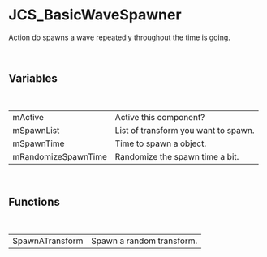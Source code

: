 <div id="content-header">
  <h1>JCS_BasicWaveSpawner</h1>
</div>

<p>
  Action do spawns a wave repeatedly throughout the time is going.
</p>


<br/>
<h2>Variables</h2>
<br/>

<table>
  <tr>
    <td>mActive</td>
    <td>Active this component?</td>
  </tr>
  <tr>
    <td>mSpawnList</td>
    <td>List of transform you want to spawn.</td>
  </tr>
  <tr>
    <td>mSpawnTime</td>
    <td>Time to spawn a object.</td>
  </tr>
  <tr>
    <td>mRandomizeSpawnTime</td>
    <td>Randomize the spawn time a bit.</td>
  </tr>
</table>


<br/>
<h2>Functions</h2>
<br/>

<table>
  <tr>
    <td>SpawnATransform</td>
    <td>Spawn a random transform.</td>
  </tr>
</table>
